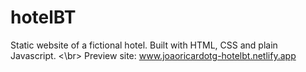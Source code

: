 # hotelBT
Static website of a fictional hotel. Built with HTML, CSS and plain Javascript. <\br>
Preview site: www.joaoricardotg-hotelbt.netlify.app
